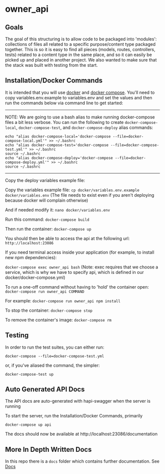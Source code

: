 # owner_api

## Goals

The goal of this structuring is to allow code to be packaged into 'modules':
collections of files all related to a specific purpose/content type packaged
together. This is so it is easy to find all pieces (models, routes, controllers,
tests) related to a content type in the same place, and so it can easily be
picked up and placed in another project. We also wanted to make sure that the
stack was built with testing from the start.

## Installation/Docker Commands

It is intended that you will use [docker](https://docs.docker.com/engine/installation/)
and [docker compose](https://docs.docker.com/compose/install/). You'll need to
copy variables.env.example to variables.env and set the values and then run the
commands below via command line to get started:

---
NOTE: We are going to use a bash alias to make running docker-compose files a bit less verbose. You can run the following to create `docker-compose-local`, `docker-compose-test`, and `docker-compose-deploy` alias commands:
```
echo "alias docker-compose-local='docker-compose --file=docker-compose-local.yml'" >> ~/.bashrc
echo "alias docker-compose-test='docker-compose --file=docker-compose-test.yml'" >> ~/.bashrc
source ~/.bashrc
echo "alias docker-compose-deploy='docker-compose --file=docker-compose-deploy.yml'" >> ~/.bashrc
source ~/.bashrc
```
---

Copy the deploy variables example file:

Copy the variables example file:
`cp docker/variables.env.example docker/variables.env`
(The file needs to exist even if you aren't deploying because docker will complain otherwise)

And if needed modify it:
`nano docker/variables.env`

Run this command:
`docker-compose build`

Then run the container:
`docker-compose up`

You should then be able to access the api at the following url:
`http://localhost:23086`

If you need terminal access inside your application (for example, to install new npm dependencies):

`docker-compose exec owner_api bash`
(Note: exec requires that we choose a service, which is why we have to specify api, which is defined in our docker/docker-compose.yml)

To run a one-off command without having to 'hold' the container open:
`docker-compose run owner_api COMMAND`

For example:
`docker-compose run owner_api npm install`

To stop the container:
`docker-compose stop`

To remove the container's image:
`docker-compose rm`

## Testing

In order to run the test suites, you can either run:

`docker-compose --file=docker-compose-test.yml`

or, if you've aliased the command, the simpler:

`docker-compose-test up`

## Auto Generated API Docs

The API docs are auto-generated with hapi-swagger when the server is running

To start the server, run the Installation/Docker Commands, primarily

`docker-compose up api`

The docs should now be available at http://localhost:23086/documentation

## More In Depth Written Docs

In this repo there is a `docs` folder which contains further documentation. See [Docs](docs/index.md)
